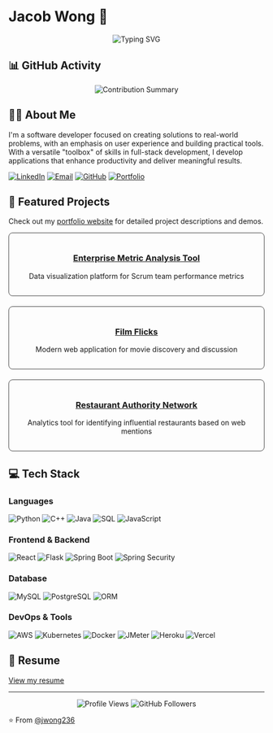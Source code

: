 # Jacob Wong 👋

<div align="center">
  <img src="https://readme-typing-svg.herokuapp.com?font=Fira+Code&pause=1000&color=2D9EF7&center=true&vCenter=true&width=435&lines=Software+Developer;Problem+Solver;Tech+Enthusiast" alt="Typing SVG" />
</div>

## 📊 GitHub Activity
<div align="center">
  <img src="https://github-profile-summary-cards.vercel.app/api/cards/profile-details?username=jwong236&theme=radical" alt="Contribution Summary" />
</div>

## 👨‍💻 About Me

I'm a software developer focused on creating solutions to real-world problems, with an emphasis on user experience and building practical tools. With a versatile "toolbox" of skills in full-stack development, I develop applications that enhance productivity and deliver meaningful results.

[![LinkedIn](https://img.shields.io/badge/LinkedIn-0077B5?style=for-the-badge&logo=linkedin&logoColor=white)](https://www.linkedin.com/in/jwong236/)
[![Email](https://img.shields.io/badge/Email-D14836?style=for-the-badge&logo=gmail&logoColor=white)](mailto:jacobsunsetbluff@gmail.com)
[![GitHub](https://img.shields.io/badge/GitHub-100000?style=for-the-badge&logo=github&logoColor=white)](https://github.com/jwong236)
[![Portfolio](https://img.shields.io/badge/Portfolio-1DA1F2?style=for-the-badge&logo=github-pages&logoColor=white)](https://jwong236.github.io/)

## 🚀 Featured Projects

Check out my [portfolio website](https://jwong236.github.io/) for detailed project descriptions and demos.

<div align="center" style="display: flex; flex-wrap: wrap; justify-content: space-around; gap: 20px; margin-bottom: 20px;">
  <div style="flex: 1; min-width: 250px; border: 1px solid #444; border-radius: 8px; padding: 16px; text-align: center;">
    <h3><a href="https://github.com/jwong236/enterprise-metric-analysis-tool">Enterprise Metric Analysis Tool</a></h3>
    <p>Data visualization platform for Scrum team performance metrics</p>
  </div>
  
  <div style="flex: 1; min-width: 250px; border: 1px solid #444; border-radius: 8px; padding: 16px; text-align: center;">
    <h3><a href="https://github.com/jwong236/film-flicks">Film Flicks</a></h3>
    <p>Modern web application for movie discovery and discussion</p>
  </div>
  
  <div style="flex: 1; min-width: 250px; border: 1px solid #444; border-radius: 8px; padding: 16px; text-align: center;">
    <h3><a href="https://github.com/jwong236/restaurant-authority-network">Restaurant Authority Network</a></h3>
    <p>Analytics tool for identifying influential restaurants based on web mentions</p>
  </div>
</div>

## 💻 Tech Stack

### Languages
![Python](https://img.shields.io/badge/Python-3776AB?style=for-the-badge&logo=python&logoColor=white)
![C++](https://img.shields.io/badge/C++-00599C?style=for-the-badge&logo=cplusplus&logoColor=white)
![Java](https://img.shields.io/badge/Java-ED8B00?style=for-the-badge&logo=openjdk&logoColor=white)
![SQL](https://img.shields.io/badge/SQL-4479A1?style=for-the-badge&logo=mysql&logoColor=white)
![JavaScript](https://img.shields.io/badge/JavaScript-F7DF1E?style=for-the-badge&logo=javascript&logoColor=black)

### Frontend & Backend
![React](https://img.shields.io/badge/React-20232A?style=for-the-badge&logo=react&logoColor=61DAFB)
![Flask](https://img.shields.io/badge/Flask-000000?style=for-the-badge&logo=flask&logoColor=white)
![Spring Boot](https://img.shields.io/badge/Spring_Boot-6DB33F?style=for-the-badge&logo=spring-boot&logoColor=white)
![Spring Security](https://img.shields.io/badge/Spring_Security-6DB33F?style=for-the-badge&logo=spring-security&logoColor=white)

### Database
![MySQL](https://img.shields.io/badge/MySQL-4479A1?style=for-the-badge&logo=mysql&logoColor=white)
![PostgreSQL](https://img.shields.io/badge/PostgreSQL-316192?style=for-the-badge&logo=postgresql&logoColor=white)
![ORM](https://img.shields.io/badge/ORM-3C873A?style=for-the-badge&logo=hibernate&logoColor=white)

### DevOps & Tools
![AWS](https://img.shields.io/badge/AWS-232F3E?style=for-the-badge&logo=amazon-aws&logoColor=white)
![Kubernetes](https://img.shields.io/badge/Kubernetes-326CE5?style=for-the-badge&logo=kubernetes&logoColor=white)
![Docker](https://img.shields.io/badge/Docker-2496ED?style=for-the-badge&logo=docker&logoColor=white)
![JMeter](https://img.shields.io/badge/JMeter-D22128?style=for-the-badge&logo=apache&logoColor=white)
![Heroku](https://img.shields.io/badge/Heroku-430098?style=for-the-badge&logo=heroku&logoColor=white)
![Vercel](https://img.shields.io/badge/Vercel-000000?style=for-the-badge&logo=vercel&logoColor=white)

## 📄 Resume
[View my resume](resume.pdf)

---

<div align="center">
  <img src="https://komarev.com/ghpvc/?username=jwong236&color=blueviolet" alt="Profile Views" />
  <img src="https://img.shields.io/github/followers/jwong236?label=Followers&style=social" alt="GitHub Followers" />
</div>

⭐️ From [@jwong236](https://github.com/jwong236)